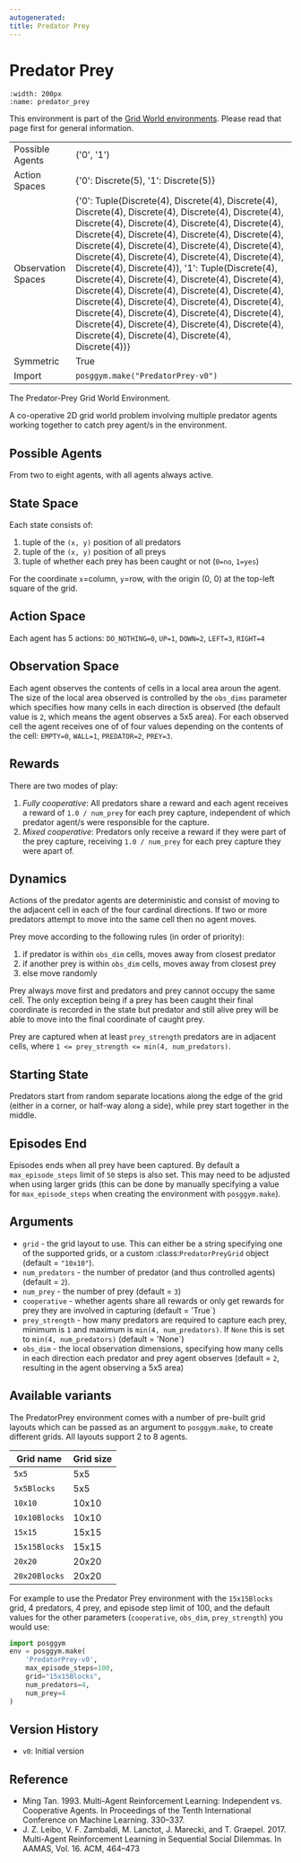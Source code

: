 ```yaml
---
autogenerated:
title: Predator Prey
---
```


# Predator Prey

```{figure} ../../_static/videos/grid_world/predator_prey.gif
:width: 200px
:name: predator_prey
```

This environment is part of the <a href='..'>Grid World environments</a>. Please read that page first for general information.

|   |   |
|---|---|
| Possible Agents | ('0', '1') |
| Action Spaces | {'0': Discrete(5), '1': Discrete(5)} |
| Observation Spaces | {'0': Tuple(Discrete(4), Discrete(4), Discrete(4), Discrete(4), Discrete(4), Discrete(4), Discrete(4), Discrete(4), Discrete(4), Discrete(4), Discrete(4), Discrete(4), Discrete(4), Discrete(4), Discrete(4), Discrete(4), Discrete(4), Discrete(4), Discrete(4), Discrete(4), Discrete(4), Discrete(4), Discrete(4), Discrete(4), Discrete(4)), '1': Tuple(Discrete(4), Discrete(4), Discrete(4), Discrete(4), Discrete(4), Discrete(4), Discrete(4), Discrete(4), Discrete(4), Discrete(4), Discrete(4), Discrete(4), Discrete(4), Discrete(4), Discrete(4), Discrete(4), Discrete(4), Discrete(4), Discrete(4), Discrete(4), Discrete(4), Discrete(4), Discrete(4), Discrete(4), Discrete(4))} |
| Symmetric | True |
| Import | `posggym.make("PredatorPrey-v0")` |


The Predator-Prey Grid World Environment.

A co-operative 2D grid world problem involving multiple predator agents
working together to catch prey agent/s in the environment.

Possible Agents
---------------
From two to eight agents, with all agents always active.

State Space
-----------
Each state consists of:

1. tuple of the `(x, y)` position of all predators
2. tuple of the `(x, y)` position of all preys
3. tuple of whether each prey has been caught or not (`0=no`, `1=yes`)

For the coordinate `x`=column, `y`=row, with the origin (0, 0) at the top-left
square of the grid.

Action Space
------------
Each agent has 5 actions: `DO_NOTHING=0`, `UP=1`, `DOWN=2`, `LEFT=3`, `RIGHT=4`

Observation Space
-----------------
Each agent observes the contents of cells in a local area aroun the agent. The size
of the local area observed is controlled by the `obs_dims` parameter which specifies
how many cells in each direction is observed (the default value is `2`, which means
the agent observes a 5x5 area). For each observed cell the agent receives one of
of four values depending on the contents of the cell: `EMPTY=0`, `WALL=1`,
`PREDATOR=2`, `PREY=3`.

Rewards
-------
There are two modes of play:

1. *Fully cooperative*: All predators share a reward and each agent receives a
reward of `1.0 / num_prey` for each prey capture, independent of which predator
agent/s were responsible for the capture.
2. *Mixed cooperative*: Predators only receive a reward if they were part of the
prey capture, receiving `1.0 / num_prey` for each prey capture they were apart of.

Dynamics
--------
Actions of the predator agents are deterministic and consist of moving to the
adjacent cell in each of the four cardinal directions. If two or more predators
attempt to move into the same cell then no agent moves.

Prey move according to the following rules (in order of priority):

1. if predator is within `obs_dim` cells, moves away from closest predator
2. if another prey is within `obs_dim` cells, moves away from closest prey
3. else move randomly

Prey always move first and predators and prey cannot occupy the same cell.
The only exception being if a prey has been caught their final coordinate is
recorded in the state but predator and still alive prey will be able to move into
the final coordinate of caught prey.

Prey are captured when at least `prey_strength` predators are in adjacent cells,
where `1 <= prey_strength <= min(4, num_predators)`.

Starting State
--------------
Predators start from random separate locations along the edge of the grid
(either in a corner, or half-way along a side), while prey start together
in the middle.

Episodes End
------------
Episodes ends when all prey have been captured. By default a `max_episode_steps`
limit of `50` steps is also set. This may need to be adjusted when using larger
grids (this can be done by manually specifying a value for `max_episode_steps` when
creating the environment with `posggym.make`).

Arguments
---------

- `grid` - the grid layout to use. This can either be a string specifying one of
    the supported grids, or a custom :class:`PredatorPreyGrid` object
    (default = `"10x10"`).
- `num_predators` - the number of predator (and thus controlled agents)
    (default = `2`).
- `num_prey` - the number of prey (default = `3`)
- `cooperative` - whether agents share all rewards or only get rewards for prey they
    are involved in capturing (default = 'True`)
- `prey_strength` - how many predators are required to capture each prey, minimum is
    `1` and maximum is `min(4, num_predators)`. If `None` this is set to
    `min(4, num_predators)` (default = 'None`)
- `obs_dim` - the local observation dimensions, specifying how many cells in each
    direction each predator and prey agent observes (default = `2`, resulting in
    the agent observing a 5x5 area)

Available variants
------------------
The PredatorPrey environment comes with a number of pre-built grid layouts which can
be passed as an argument to `posggym.make`, to create different grids. All layouts
support 2 to 8 agents.

| Grid name         | Grid size |
|-------------------|-----------|
| `5x5`             | 5x5       |
| `5x5Blocks`       | 5x5       |
| `10x10`           | 10x10     |
| `10x10Blocks`     | 10x10     |
| `15x15`           | 15x15     |
| `15x15Blocks`     | 15x15     |
| `20x20`           | 20x20     |
| `20x20Blocks`     | 20x20     |


For example to use the Predator Prey environment with the `15x15Blocks` grid, 4
predators, 4 prey, and episode step limit of 100, and the default values for the
other parameters (`cooperative`, `obs_dim`, `prey_strength`) you would use:

```python
import posggym
env = posggym.make(
    'PredatorPrey-v0',
    max_episode_steps=100,
    grid="15x15Blocks",
    num_predators=4,
    num_prey=4
)
```

Version History
---------------
- `v0`: Initial version

Reference
---------
- Ming Tan. 1993. Multi-Agent Reinforcement Learning: Independent vs. Cooperative
  Agents. In Proceedings of the Tenth International Conference on Machine Learning.
  330–337.
- J. Z. Leibo, V. F. Zambaldi, M. Lanctot, J. Marecki, and T. Graepel. 2017.
  Multi-Agent Reinforcement Learning in Sequential Social Dilemmas. In AAMAS,
  Vol. 16. ACM, 464–473
